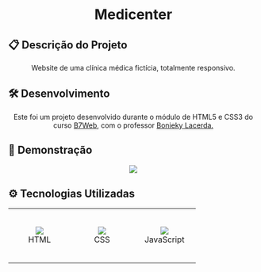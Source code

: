 <h1 align="center">Medicenter</h1>

## 📋 Descrição do Projeto
<p align="center">Website de uma clínica médica fictícia, totalmente responsivo.</p>

## 🛠️ Desenvolvimento
<p align="center">Este foi um projeto desenvolvido durante o módulo de HTML5 e CSS3 do curso <a href=https://b7web.com.br^^>B7Web</a>, com o professor <a href="https://www.linkedin.com/in/bonieky/?originalSubdomain=br">Bonieky Lacerda.</a></p>

## 🔎 Demonstração
<p align="center">
  <img src="assets/images/apresentacao.gif">
</p>

## ⚙️ Tecnologias Utilizadas

<table align="center">
  <tbody>
    <tr>
      <td align="center" width="110" height="110">
        <img src="https://skillicons.dev/icons?i=html" />
        <br>
        <span>HTML</span>
      </td>
      <td align="center" width="110" height="110">
        <img src="https://skillicons.dev/icons?i=css" />
        <br>
        <span>CSS</span>
      </td>
      <td align="center" width="110" height="110">
        <img src="https://skillicons.dev/icons?i=js" />
        <br>
        <span>JavaScript</span>
      </td>
    </tr>
